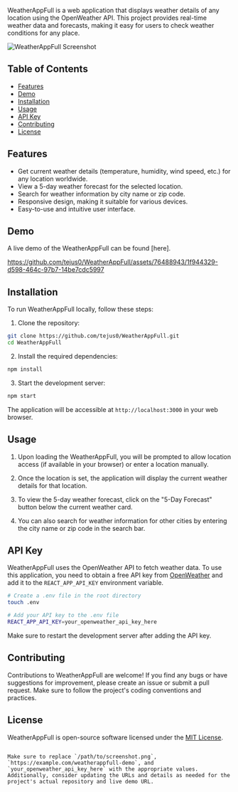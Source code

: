 
WeatherAppFull is a web application that displays weather details of any location using the OpenWeather API. This project provides real-time weather data and forecasts, making it easy for users to check weather conditions for any place.

![WeatherAppFull Screenshot](/path/to/screenshot.png)

## Table of Contents

- [Features](#features)
- [Demo](#demo)
- [Installation](#installation)
- [Usage](#usage)
- [API Key](#api-key)
- [Contributing](#contributing)
- [License](#license)

## Features

- Get current weather details (temperature, humidity, wind speed, etc.) for any location worldwide.
- View a 5-day weather forecast for the selected location.
- Search for weather information by city name or zip code.
- Responsive design, making it suitable for various devices.
- Easy-to-use and intuitive user interface.

## Demo

A live demo of the WeatherAppFull can be found [here].



https://github.com/tejus0/WeatherAppFull/assets/76488943/1f944329-d598-464c-97b7-14be7cdc5997



## Installation

To run WeatherAppFull locally, follow these steps:

1. Clone the repository:

```bash
git clone https://github.com/tejus0/WeatherAppFull.git
cd WeatherAppFull
```

2. Install the required dependencies:

```bash
npm install
```

3. Start the development server:

```bash
npm start
```

The application will be accessible at `http://localhost:3000` in your web browser.

## Usage

1. Upon loading the WeatherAppFull, you will be prompted to allow location access (if available in your browser) or enter a location manually.

2. Once the location is set, the application will display the current weather details for that location.

3. To view the 5-day weather forecast, click on the "5-Day Forecast" button below the current weather card.

4. You can also search for weather information for other cities by entering the city name or zip code in the search bar.

## API Key

WeatherAppFull uses the OpenWeather API to fetch weather data. To use this application, you need to obtain a free API key from [OpenWeather](https://openweathermap.org/api) and add it to the `REACT_APP_API_KEY` environment variable.

```bash
# Create a .env file in the root directory
touch .env

# Add your API key to the .env file
REACT_APP_API_KEY=your_openweather_api_key_here
```

Make sure to restart the development server after adding the API key.

## Contributing

Contributions to WeatherAppFull are welcome! If you find any bugs or have suggestions for improvement, please create an issue or submit a pull request. Make sure to follow the project's coding conventions and practices.

## License

WeatherAppFull is open-source software licensed under the [MIT License](https://opensource.org/licenses/MIT).
```

Make sure to replace `/path/to/screenshot.png`, `https://example.com/weatherappfull-demo`, and `your_openweather_api_key_here` with the appropriate values. Additionally, consider updating the URLs and details as needed for the project's actual repository and live demo URL.
